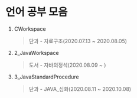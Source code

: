 # 언어 공부 모음
1. CWorkspace
    > 단과 - 자료구조(2020.07.13 ~ 2020.08.05)
2. 2_JavaWorkspace
    > 도서 - 자바의정석(2020.08.09 ~ )
3. 3_JavaStandardProcedure
    > 단과 - JAVA_심화(2020.08.11 ~ 2020.10.08)

